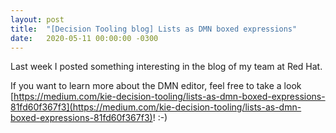 ```yaml
---
layout: post
title:  "[Decision Tooling blog] Lists as DMN boxed expressions"
date:   2020-05-11 00:00:00 -0300
---
```


Last week I posted something interesting in the blog of my team at Red Hat.

If you want to learn more about the DMN editor, feel free to take a look [https://medium.com/kie-decision-tooling/lists-as-dmn-boxed-expressions-81fd60f367f3](https://medium.com/kie-decision-tooling/lists-as-dmn-boxed-expressions-81fd60f367f3)! :-)
